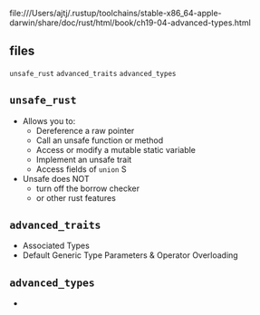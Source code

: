 file:///Users/ajtj/.rustup/toolchains/stable-x86_64-apple-darwin/share/doc/rust/html/book/ch19-04-advanced-types.html

## files
`unsafe_rust`
`advanced_traits`
`advanced_types`

## `unsafe_rust`
- Allows you to:
  - Dereference a raw pointer
  - Call an unsafe function or method
  - Access or modify a mutable static variable
  - Implement an unsafe trait
  - Access fields of `union` S
- Unsafe does NOT
  - turn off the borrow checker
  - or other rust features

## `advanced_traits`
- Associated Types
- Default Generic Type Parameters & Operator Overloading

## `advanced_types`
- 